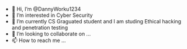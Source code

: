 - 👋 Hi, I’m @DannyWorku1234
- 👀 I’m interested in Cyber Security
- 🌱 I’m currently CS Graguated student and I am studing Ethical hacking and penetration testing 
- 💞️ I’m looking to collaborate on ...
- 📫 How to reach me ...

<!---
DannyWorku1234/DannyWorku1234 is a ✨ special ✨ repository because its `README.md` (this file) appears on your GitHub profile.
You can click the Preview link to take a look at your changes.
--->
